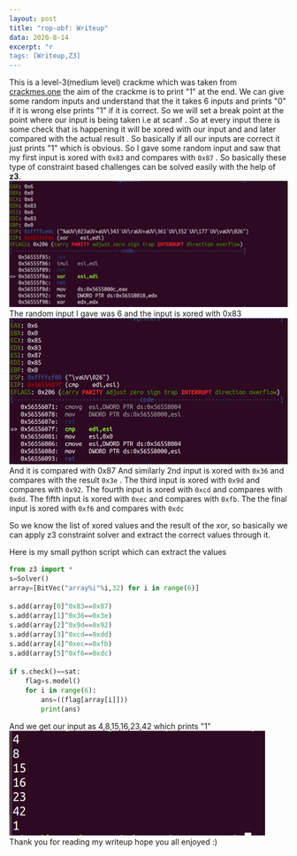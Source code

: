 ```yaml
---
layout: post
title: "rop-obf: Writeup"
data: 2020-8-14
excerpt: "r
tags: [Writeup,Z3]
---
```

This is a level-3(medium level) crackme which was taken from [crackmes.one](https://crackmes.one/crackme/5cfb961a33c5d41c6d56e069) the aim of the crackme is to print "1" at the end. We can give some random inputs and understand that the it takes 6 inputs and prints "0" if it is wrong else prints "1" if it is correct.
So we will set a break point at the point where our input is being taken i.e at scanf . So at every input there is some check that is happening it will be xored with our input and and later compared with the actual result . So basically if all our inputs are correct it just prints "1" which is obvious.
So I gave some random input and saw that my first input is xored with ```0x83``` and compares with ```0x87``` . So basically these type of constraint based challenges can be solved easily with the help of **z3**.
![xor1](https://raw.githubusercontent.com/P-Vishnu-Madhav/Writeups_files/master/Screenshot%20from%202020-08-14%2010-52-55.png)
The random input I gave was 6 and the input is xored with 0x83
![result](https://raw.githubusercontent.com/P-Vishnu-Madhav/Writeups_files/master/Screenshot%20from%202020-08-14%2010-55-32.png)
And it is compared with 0x87
And similarly 2nd input is xored with ```0x36``` and compares with the result ```0x3e``` . The third input is xored with ```0x9d``` and compares with ```0x92```. The fourth input is xored with ```0xcd``` and compares with ```0xdd```. The fifth input is xored with ```0xec``` and compares with ```0xfb```. The the final input is xored with ```0xf6``` and compares with  ```0xdc```

So we know the list of xored values  and the result of the xor, so basically we can apply z3 constraint solver and extract the correct values through it.

Here is my small python script which can extract the values

```py
from z3 import *
s=Solver()
array=[BitVec("array%i"%i,32) for i in range(6)]

s.add(array[0]^0x83==0x87)
s.add(array[1]^0x36==0x3e)
s.add(array[2]^0x9d==0x92)
s.add(array[3]^0xcd==0xdd)
s.add(array[4]^0xec==0xfb)
s.add(array[5]^0xf6==0xdc)

if s.check()==sat:
    flag=s.model()
    for i in range(6):
        ans=((flag[array[i]]))  
        print(ans)
```
And we get our input as 4,8,15,16,23,42 which prints "1" 
![answer](https://raw.githubusercontent.com/P-Vishnu-Madhav/Writeups_files/master/Screenshot%20from%202020-08-14%2011-06-11.png)
Thank you for reading my writeup hope you all enjoyed :)


